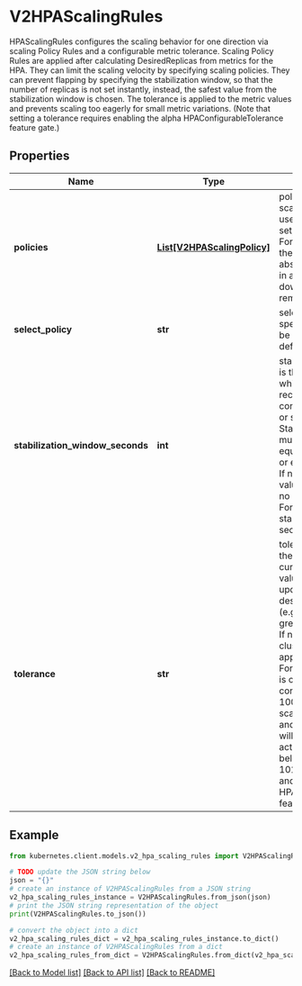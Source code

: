 # V2HPAScalingRules

HPAScalingRules configures the scaling behavior for one direction via scaling Policy Rules and a configurable metric tolerance.  Scaling Policy Rules are applied after calculating DesiredReplicas from metrics for the HPA. They can limit the scaling velocity by specifying scaling policies. They can prevent flapping by specifying the stabilization window, so that the number of replicas is not set instantly, instead, the safest value from the stabilization window is chosen.  The tolerance is applied to the metric values and prevents scaling too eagerly for small metric variations. (Note that setting a tolerance requires enabling the alpha HPAConfigurableTolerance feature gate.)

## Properties

Name | Type | Description | Notes
------------ | ------------- | ------------- | -------------
**policies** | [**List[V2HPAScalingPolicy]**](V2HPAScalingPolicy.md) | policies is a list of potential scaling polices which can be used during scaling. If not set, use the default values: - For scale up: allow doubling the number of pods, or an absolute change of 4 pods in a 15s window. - For scale down: allow all pods to be removed in a 15s window. | [optional] 
**select_policy** | **str** | selectPolicy is used to specify which policy should be used. If not set, the default value Max is used. | [optional] 
**stabilization_window_seconds** | **int** | stabilizationWindowSeconds is the number of seconds for which past recommendations should be considered while scaling up or scaling down. StabilizationWindowSeconds must be greater than or equal to zero and less than or equal to 3600 (one hour). If not set, use the default values: - For scale up: 0 (i.e. no stabilization is done). - For scale down: 300 (i.e. the stabilization window is 300 seconds long). | [optional] 
**tolerance** | **str** | tolerance is the tolerance on the ratio between the current and desired metric value under which no updates are made to the desired number of replicas (e.g. 0.01 for 1%). Must be greater than or equal to zero. If not set, the default cluster-wide tolerance is applied (by default 10%).  For example, if autoscaling is configured with a memory consumption target of 100Mi, and scale-down and scale-up tolerances of 5% and 1% respectively, scaling will be triggered when the actual consumption falls below 95Mi or exceeds 101Mi.  This is an alpha field and requires enabling the HPAConfigurableTolerance feature gate. | [optional] 

## Example

```python
from kubernetes.client.models.v2_hpa_scaling_rules import V2HPAScalingRules

# TODO update the JSON string below
json = "{}"
# create an instance of V2HPAScalingRules from a JSON string
v2_hpa_scaling_rules_instance = V2HPAScalingRules.from_json(json)
# print the JSON string representation of the object
print(V2HPAScalingRules.to_json())

# convert the object into a dict
v2_hpa_scaling_rules_dict = v2_hpa_scaling_rules_instance.to_dict()
# create an instance of V2HPAScalingRules from a dict
v2_hpa_scaling_rules_from_dict = V2HPAScalingRules.from_dict(v2_hpa_scaling_rules_dict)
```
[[Back to Model list]](../README.md#documentation-for-models) [[Back to API list]](../README.md#documentation-for-api-endpoints) [[Back to README]](../README.md)


